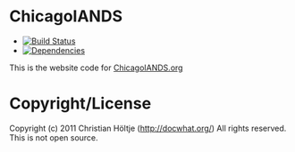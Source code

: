 # ChicagoIANDS

* [![Build Status](https://secure.travis-ci.org/docwhat/chicagoiands.png)](http://travis-ci.org/docwhat/chicagoiands)
* [![Dependencies](https://gemnasium.com/docwhat/chicagoiands.png)](https://gemnasium.com/docwhat/chicagoiands)

This is the website code for [ChicagoIANDS.org](http://chicagoiands.org/)

# Copyright/License

Copyright (c) 2011 Christian Höltje (http://docwhat.org/)
All rights reserved. This is not open source.
